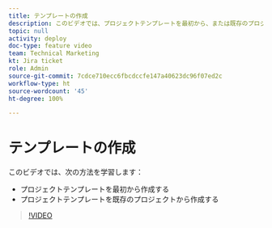 ```yaml
---
title: テンプレートの作成
description: このビデオでは、プロジェクトテンプレートを最初から、または既存のプロジェクトから作成する方法を説明します。
topic: null
activity: deploy
doc-type: feature video
team: Technical Marketing
kt: Jira ticket
role: Admin
source-git-commit: 7cdce710ecc6fbcdccfe147a40623dc96f07ed2c
workflow-type: ht
source-wordcount: '45'
ht-degree: 100%

---
```


# テンプレートの作成

このビデオでは、次の方法を学習します：

* プロジェクトテンプレートを最初から作成する
* プロジェクトテンプレートを既存のプロジェクトから作成する

>[!VIDEO](https://video.tv.adobe.com/v/335210/?quality=12)
